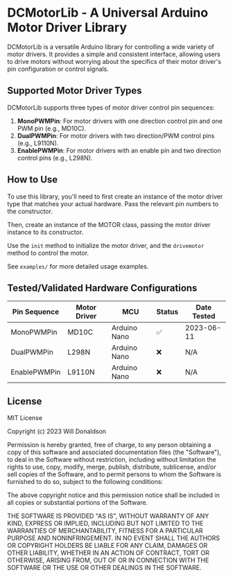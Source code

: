 # DCMotorLib - A Universal Arduino Motor Driver Library

DCMotorLib is a versatile Arduino library for controlling a wide variety of motor drivers. It provides a simple and consistent interface, allowing users to drive motors without worrying about the specifics of their motor driver's pin configuration or control signals.

## Supported Motor Driver Types

DCMotorLib supports three types of motor driver control pin sequences:

1. **MonoPWMPin**: For motor drivers with one direction control pin and one PWM pin (e.g., MD10C).
2. **DualPWMPin**: For motor drivers with two direction/PWM control pins (e.g., L9110N).
3. **EnablePWMPin**: For motor drivers with an enable pin and two direction control pins (e.g., L298N).

## How to Use

To use this library, you'll need to first create an instance of the motor driver type that matches your actual hardware. Pass the relevant pin numbers to the constructor.

Then, create an instance of the MOTOR class, passing the motor driver instance to its constructor.

Use the `init` method to initialize the motor driver, and the `drivemotor` method to control the motor.

See `examples/` for more detailed usage examples.

## Tested/Validated Hardware Configurations

| Pin Sequence | Motor Driver | MCU          | Status | Date Tested |
| ------------ | ------------ | ------------ | ------ | ----------- |
| MonoPWMPin   | MD10C        | Arduino Nano | ✅     | 2023-06-11  |
| DualPWMPin   | L298N        | Arduino Nano | ❌     | N/A         |
| EnablePWMPin | L9110N       | Arduino Nano | ❌     | N/A         |

## License

MIT License

Copyright (c) 2023 Will Donaldson

Permission is hereby granted, free of charge, to any person obtaining a copy
of this software and associated documentation files (the "Software"), to deal
in the Software without restriction, including without limitation the rights
to use, copy, modify, merge, publish, distribute, sublicense, and/or sell
copies of the Software, and to permit persons to whom the Software is
furnished to do so, subject to the following conditions:

The above copyright notice and this permission notice shall be included in all
copies or substantial portions of the Software.

THE SOFTWARE IS PROVIDED "AS IS", WITHOUT WARRANTY OF ANY KIND, EXPRESS OR IMPLIED, INCLUDING BUT NOT LIMITED TO THE WARRANTIES OF MERCHANTABILITY, FITNESS FOR A PARTICULAR PURPOSE AND NONINFRINGEMENT. IN NO EVENT SHALL THE AUTHORS OR COPYRIGHT HOLDERS BE LIABLE FOR ANY CLAIM, DAMAGES OR OTHER LIABILITY, WHETHER IN AN ACTION OF CONTRACT, TORT OR OTHERWISE, ARISING FROM, OUT OF OR IN CONNECTION WITH THE SOFTWARE OR THE USE OR OTHER DEALINGS IN THE SOFTWARE.

